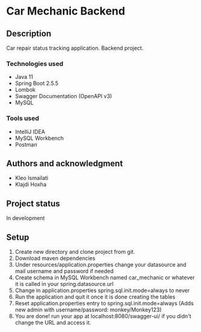 # Car Mechanic Backend

## Description
Car repair status tracking application. Backend project.

### Technologies used
* Java 11
* Spring Boot 2.5.5
* Lombok
* Swagger Documentation (OpenAPI v3)
* MySQL

### Tools used
* IntelliJ IDEA
* MySQL Workbench
* Postman

## Authors and acknowledgment
* Kleo Ismailati
* Klajdi Hoxha

## Project status
In development

## Setup
1. Create new directory and clone project from git.
2. Download maven dependencies
3. Under resources/application.properties change your datasource and mail username and password if needed
4. Create schema in MySQL Workbench named car_mechanic or whatever it is called in your spring.datasource.url
5. Change in application.properties spring.sql.init.mode=always to never
6. Run the application and quit it once it is done creating the tables
7. Reset application.properties entry to spring.sql.init.mode=always (Adds new admin with username/password: monkey/Monkey123)
8. You are done! run your app at localhost:8080/swagger-ui/ if you didn't change the URL and access it.